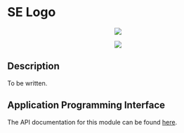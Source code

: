 # SE Logo
<p align="center">
    <img src="https://img.shields.io/badge/Plugin_Version-0.1.0-blue.svg?longCache=true&style=flat-square"/>
</p>
<p align="center">
    <img src="doc/images/se-logo.png"/>
</p>

## Description
To be written.

## Application Programming Interface
The API documentation for this module can be found
[here](https://embeddedmontiarc.github.io/Elysium/plugins/se-logo/docs).